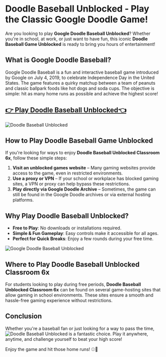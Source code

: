 # Doodle Baseball Unblocked - Play the Classic Google Doodle Game!

Are you looking to play **Google Doodle Baseball Unblocked**? Whether you're in school, at work, or just want to have fun, this iconic **Doodle Baseball Game Unblocked** is ready to bring you hours of entertainment!

## What is Google Doodle Baseball?
Google Doodle Baseball is a fun and interactive baseball game introduced by Google on July 4, 2019, to celebrate Independence Day in the United States. The game features a quirky matchup between a team of peanuts and classic ballpark foods like hot dogs and soda cups. The objective is simple: hit as many home runs as possible and achieve the highest score!

## <a href="https://classroom-6x-cool.gitlab.io/">👉 Play Doodle Baseball Unblocked👈</a>

![Doodle Baseball Unblocked](https://github.com/user-attachments/assets/0d405213-1d27-4b3d-9a57-741c166afd72)

## How to Play Doodle Baseball Game Unblocked
If you're looking for ways to enjoy **Doodle Baseball Unblocked Classroom 6x**, follow these simple steps:

1. **Visit an unblocked games website** – Many gaming websites provide access to the game, even in restricted environments.
2. **Use a proxy or VPN** – If your school or workplace has blocked gaming sites, a VPN or proxy can help bypass these restrictions.
3. **Play directly via Google Doodle Archive** – Sometimes, the game can still be found in the Google Doodle archives or via external hosting platforms.

## Why Play Doodle Baseball Unblocked?
- **Free to Play**: No downloads or installations required.
- **Simple & Fun Gameplay**: Easy controls make it accessible for all ages.
- **Perfect for Quick Breaks**: Enjoy a few rounds during your free time.

![Google Doodle Baseball Unblocked](https://classroom-6x-cool.gitlab.io/)

## Where to Play Doodle Baseball Unblocked Classroom 6x
For students looking to play during free periods, **Doodle Baseball Unblocked Classroom 6x** can be found on several game-hosting sites that allow gaming in school environments. These sites ensure a smooth and hassle-free gaming experience without restrictions.

## Conclusion
Whether you're a baseball fan or just looking for a way to pass the time, ![Doodle Baseball Unblocked](https://classroom-6x-cool.gitlab.io/) is a fantastic choice. Play it anywhere, anytime, and challenge yourself to beat your high score!

Enjoy the game and hit those home runs! ⚾🎉
